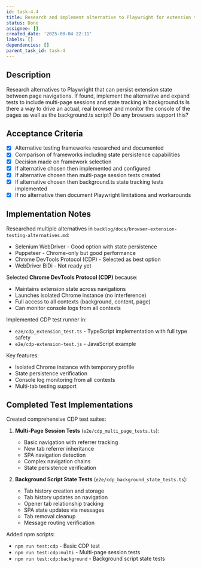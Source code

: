 ```yaml
---
id: task-4.4
title: Research and implement alternative to Playwright for extension testing
status: Done
assignee: []
created_date: '2025-08-04 22:11'
labels: []
dependencies: []
parent_task_id: task-4
---
```


## Description

Research alternatives to Playwright that can persist extension state between page navigations. If found, implement the alternative and expand tests to include multi-page sessions and state tracking in background.ts
Is there a way to drive an actual, real browser and monitor the console of the pages as well as the background.ts script? Do any browsers support this?

## Acceptance Criteria

- [x] Alternative testing frameworks researched and documented
- [x] Comparison of frameworks including state persistence capabilities
- [x] Decision made on framework selection
- [x] If alternative chosen then implemented and configured
- [x] If alternative chosen then multi-page session tests created
- [x] If alternative chosen then background.ts state tracking tests implemented
- [x] If no alternative then document Playwright limitations and workarounds

## Implementation Notes

Researched multiple alternatives in `backlog/docs/browser-extension-testing-alternatives.md`:

- Selenium WebDriver - Good option with state persistence
- Puppeteer - Chrome-only but good performance
- Chrome DevTools Protocol (CDP) - Selected as best option
- WebDriver BiDi - Not ready yet

Selected **Chrome DevTools Protocol (CDP)** because:

- Maintains extension state across navigations
- Launches isolated Chrome instance (no interference)
- Full access to all contexts (background, content, page)
- Can monitor console logs from all contexts

Implemented CDP test runner in:

- `e2e/cdp_extension_test.ts` - TypeScript implementation with full type safety
- `e2e/cdp-extension-test.js` - JavaScript example

Key features:

- Isolated Chrome instance with temporary profile
- State persistence verification
- Console log monitoring from all contexts
- Multi-tab testing support

## Completed Test Implementations

Created comprehensive CDP test suites:

1. **Multi-Page Session Tests** (`e2e/cdp_multi_page_tests.ts`):
   - Basic navigation with referrer tracking
   - New tab referrer inheritance
   - SPA navigation detection
   - Complex navigation chains
   - State persistence verification

2. **Background Script State Tests** (`e2e/cdp_background_state_tests.ts`):
   - Tab history creation and storage
   - Tab history updates on navigation
   - Opener tab relationship tracking
   - SPA state updates via messages
   - Tab removal cleanup
   - Message routing verification

Added npm scripts:

- `npm run test:cdp` - Basic CDP test
- `npm run test:cdp:multi` - Multi-page session tests
- `npm run test:cdp:background` - Background script state tests
